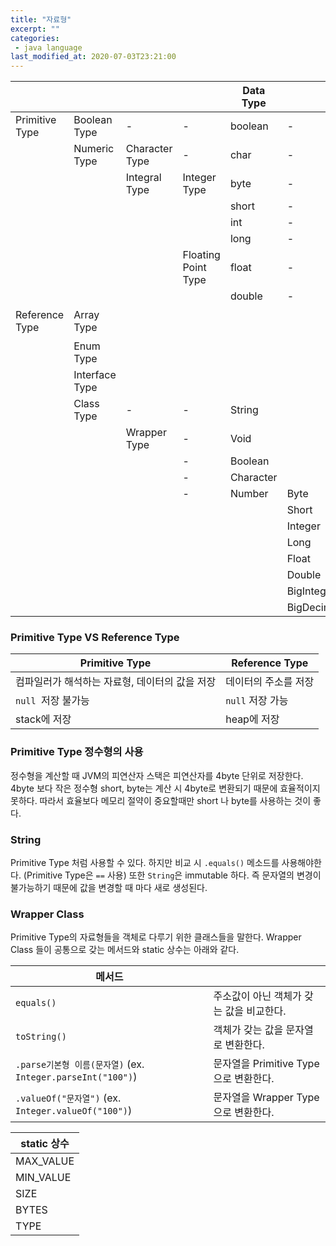 ```yaml
---
title: "자료형"
excerpt: ""
categories:
 - java language
last_modified_at: 2020-07-03T23:21:00
---
```


|                |                |                |                     | Data Type |            | Size(byte)      |
| -------------- | -------------- | -------------- | ------------------- | --------- | ---------- | --------------- |
| Primitive Type | Boolean Type   | -              | -                   | boolean   | -          | 1               |
|                | Numeric Type   | Character Type | -                   | char      | -          | 2 (utf-16)      |
|                |                | Integral Type  | Integer Type        | byte      | -          | 1               |
|                |                |                |                     | short     | -          | 2               |
|                |                |                |                     | int       | -          | 4               |
|                |                |                |                     | long      | -          | 8               |
|                |                |                | Floating Point Type | float     | -          | 4               |
|                |                |                |                     | double    | -          | 8               |
| Reference Type | Array Type     |                |                     |           |            | 전부 4(주소 값) |
|                | Enum Type      |                |                     |           |            |                 |
|                | Interface Type |                |                     |           |            |                 |
|                | Class Type     | -              | -                   | String    |            |                 |
|                |                | Wrapper Type   | -                   | Void      |            |                 |
|                |                |                | -                   | Boolean   |            |                 |
|                |                |                | -                   | Character |            |                 |
|                |                |                | -                   | Number    | Byte       |                 |
|                |                |                |                     |           | Short      |                 |
|                |                |                |                     |           | Integer    |                 |
|                |                |                |                     |           | Long       |                 |
|                |                |                |                     |           | Float      |                 |
|                |                |                |                     |           | Double     |                 |
|                |                |                |                     |           | BigInteger |                 |
|                |                |                |                     |           | BigDecimal |                 |



### Primitive Type VS Reference Type

| Primitive Type                                 | Reference Type       |
| ---------------------------------------------- | -------------------- |
| 컴파일러가 해석하는 자료형, 데이터의 값을 저장 | 데이터의 주소를 저장 |
| `null `저장 불가능                             | `null` 저장 가능     |
| stack에 저장                                   | heap에 저장          |



### Primitive Type 정수형의 사용

정수형을 계산할 때 JVM의 피연산자 스택은 피연산자를 4byte 단위로 저장한다. 4byte 보다 작은 정수형 short, byte는 계산 시 4byte로 변환되기 때문에 효율적이지 못하다. 따라서 효율보다 메모리 절약이 중요할때만 short 나 byte를 사용하는 것이 좋다.



### String

Primitive Type 처럼 사용할 수 있다. 하지만 비교 시 `.equals()` 메소드를 사용해야한다. (Primitive Type은 `==` 사용) 또한 `String`은 immutable 하다. 즉 문자열의 변경이 불가능하기 때문에 값을 변경할 때 마다 새로 생성된다.



### Wrapper Class

Primitive Type의 자료형들을 객체로 다루기 위한 클래스들을 말한다. Wrapper Class 들이 공통으로 갖는 메서드와 static 상수는 아래와 같다.

| 메서드                                                      |                                          |
| ----------------------------------------------------------- | ---------------------------------------- |
| `equals()`                                                  | 주소값이 아닌 객체가 갖는 값을 비교한다. |
| `toString()`                                                | 객체가 갖는 값을 문자열로 변환한다.      |
| `.parse기본형 이름(문자열)` (ex. `Integer.parseInt("100")`) | 문자열을 Primitive Type으로 변환한다.    |
| `.valueOf("문자열")` (ex. `Integer.valueOf("100")`)         | 문자열을 Wrapper Type으로 변환한다.      |

| static 상수 |
| ----------- |
| MAX_VALUE   |
| MIN_VALUE   |
| SIZE        |
| BYTES       |
| TYPE        |

